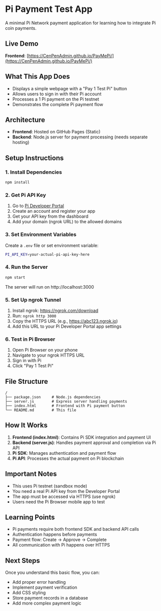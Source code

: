 # Pi Payment Test App

A minimal Pi Network payment application for learning how to integrate Pi coin payments.

## Live Demo

**Frontend**: [https://CenPenAdmin.github.io/PayMePi/](https://CenPenAdmin.github.io/PayMePi/)

## What This App Does

- Displays a simple webpage with a "Pay 1 Test Pi" button
- Allows users to sign in with their Pi account
- Processes a 1 Pi payment on the Pi testnet
- Demonstrates the complete Pi payment flow

## Architecture

- **Frontend**: Hosted on GitHub Pages (Static)
- **Backend**: Node.js server for payment processing (needs separate hosting)

## Setup Instructions

### 1. Install Dependencies

```bash
npm install
```

### 2. Get Pi API Key

1. Go to [Pi Developer Portal](https://developers.minepi.com/)
2. Create an account and register your app
3. Get your API key from the dashboard
4. Add your domain (ngrok URL) to the allowed domains

### 3. Set Environment Variables

Create a `.env` file or set environment variable:
```bash
PI_API_KEY=your-actual-pi-api-key-here
```

### 4. Run the Server

```bash
npm start
```

The server will run on http://localhost:3000

### 5. Set Up ngrok Tunnel

1. Install ngrok: https://ngrok.com/download
2. Run: `ngrok http 3000`
3. Copy the HTTPS URL (e.g., https://abc123.ngrok.io)
4. Add this URL to your Pi Developer Portal app settings

### 6. Test in Pi Browser

1. Open Pi Browser on your phone
2. Navigate to your ngrok HTTPS URL
3. Sign in with Pi
4. Click "Pay 1 Test Pi"

## File Structure

```
/
├── package.json     # Node.js dependencies
├── server.js        # Express server handling payments
├── index.html       # Frontend with Pi payment button
└── README.md        # This file
```

## How It Works

1. **Frontend (index.html)**: Contains Pi SDK integration and payment UI
2. **Backend (server.js)**: Handles payment approval and completion via Pi API
3. **Pi SDK**: Manages authentication and payment flow
4. **Pi API**: Processes the actual payment on Pi blockchain

## Important Notes

- This uses Pi testnet (sandbox mode)
- You need a real Pi API key from the Developer Portal
- The app must be accessed via HTTPS (use ngrok)
- Users need the Pi Browser mobile app to test

## Learning Points

- Pi payments require both frontend SDK and backend API calls
- Authentication happens before payments
- Payment flow: Create → Approve → Complete
- All communication with Pi happens over HTTPS

## Next Steps

Once you understand this basic flow, you can:
- Add proper error handling
- Implement payment verification
- Add CSS styling
- Store payment records in a database
- Add more complex payment logic
